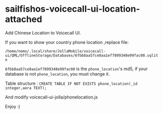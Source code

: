 # sailfishos-voicecall-ui-location-attached

Add Chinese Location to Voicecall UI.

If you want to show your country phone location ,replace file:

`/home/nemo/.local/share/JollaMobile/voicecall-ui/QML/OfflineStorage/Databases/6fbb8aa57ce8aa1ef7899348e99fac00.sqlite`

`6fbb8aa57ce8aa1ef7899348e99fac00` is the `phone_location`'s md5, if your database is not `phone_location`, you must change it.

Table structure : `CREATE TABLE IF NOT EXISTS phone_location(_id integer,aera TEXT);`

And modify voicecall-ui-jolla/phonelocation.js 

Enjoy :)
